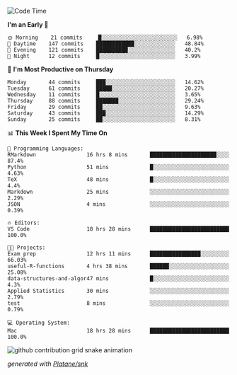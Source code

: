 <!--START_SECTION:waka-->
![Code Time](http://img.shields.io/badge/Code%20Time-109%20hrs%2034%20mins-blue)

**I'm an Early 🐤** 

```text
🌞 Morning    21 commits     █░░░░░░░░░░░░░░░░░░░░░░░░   6.98% 
🌆 Daytime    147 commits    ████████████░░░░░░░░░░░░░   48.84% 
🌃 Evening    121 commits    ██████████░░░░░░░░░░░░░░░   40.2% 
🌙 Night      12 commits     █░░░░░░░░░░░░░░░░░░░░░░░░   3.99%

```
📅 **I'm Most Productive on Thursday** 

```text
Monday       44 commits     ███░░░░░░░░░░░░░░░░░░░░░░   14.62% 
Tuesday      61 commits     █████░░░░░░░░░░░░░░░░░░░░   20.27% 
Wednesday    11 commits     █░░░░░░░░░░░░░░░░░░░░░░░░   3.65% 
Thursday     88 commits     ███████░░░░░░░░░░░░░░░░░░   29.24% 
Friday       29 commits     ██░░░░░░░░░░░░░░░░░░░░░░░   9.63% 
Saturday     43 commits     ███░░░░░░░░░░░░░░░░░░░░░░   14.29% 
Sunday       25 commits     ██░░░░░░░░░░░░░░░░░░░░░░░   8.31%

```


📊 **This Week I Spent My Time On** 

```text
💬 Programming Languages: 
RMarkdown                16 hrs 8 mins       █████████████████████░░░░   87.4% 
Python                   51 mins             █░░░░░░░░░░░░░░░░░░░░░░░░   4.63% 
TeX                      48 mins             █░░░░░░░░░░░░░░░░░░░░░░░░   4.4% 
Markdown                 25 mins             ░░░░░░░░░░░░░░░░░░░░░░░░░   2.29% 
JSON                     4 mins              ░░░░░░░░░░░░░░░░░░░░░░░░░   0.39%

🔥 Editors: 
VS Code                  18 hrs 28 mins      █████████████████████████   100.0%

🐱‍💻 Projects: 
Exam prep                12 hrs 11 mins      ████████████████░░░░░░░░░   66.03% 
useful-R-functions       4 hrs 38 mins       ██████░░░░░░░░░░░░░░░░░░░   25.08% 
data-structures-and-algor47 mins             █░░░░░░░░░░░░░░░░░░░░░░░░   4.3% 
Applied Statistics       30 mins             ░░░░░░░░░░░░░░░░░░░░░░░░░   2.79% 
test                     8 mins              ░░░░░░░░░░░░░░░░░░░░░░░░░   0.79%

💻 Operating System: 
Mac                      18 hrs 28 mins      █████████████████████████   100.0%

```


<!--END_SECTION:waka-->


<!--Snake Game-->
![github contribution grid snake animation](https://raw.githubusercontent.com/viggo-gascou/viggo-gascou/output/github-contribution-grid-snake.svg)

_generated with [Platane/snk](https://github.com/Platane/snk)_
<!--Snake Game-->

